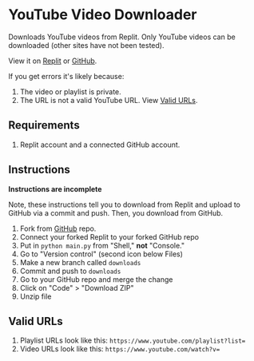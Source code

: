 # YouTube Video Downloader
Downloads YouTube videos from Replit. Only YouTube videos can be downloaded (other sites have not been tested).

View it on [Replit](https://replit.com/@Vomet/YouTube-Video-Downloader) or [GitHub](https://github.com/Vomet/YouTube-Video-Downloader).

If you get errors it's likely because:

  1. The video or playlist is private.
  2. The URL is not a valid YouTube URL. View [Valid URLs](#Valid-URLs).

## Requirements
1. Replit account and a connected GitHub account.

## Instructions
**Instructions are incomplete**

Note, these instructions tell you to download from Replit and upload to GitHub via a commit and push. Then, you download from GitHub.

  1. Fork from [GitHub](https://github.com/Vomet/YouTube-Video-Downloader) repo.
  2. Connect your forked Replit to your forked GitHub repo
  3. Put in `python main.py` from "Shell," **not** "Console."
  4. Go to "Version control" (second icon below Files)
  5. Make a new branch called `downloads`
  6. Commit and push to `downloads`
  7. Go to your GitHub repo and merge the change
  8. Click on "Code" > "Download ZIP"
  9. Unzip file

## Valid URLs
1. Playlist URLs look like this: `https://www.youtube.com/playlist?list=`
2. Video URLs look like this: `https://www.youtube.com/watch?v=`